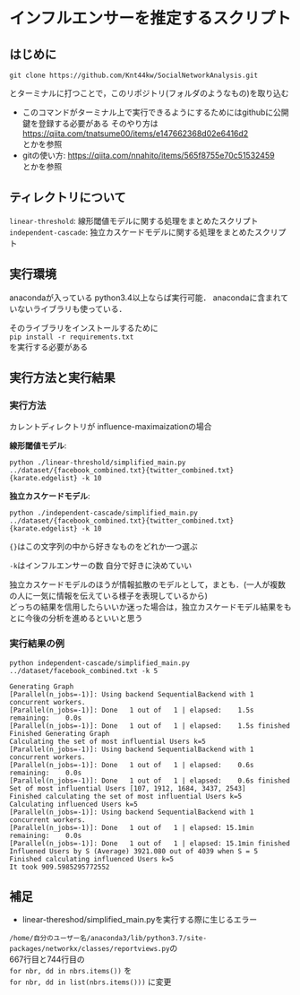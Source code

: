 # インフルエンサーを推定するスクリプト

## はじめに

`git clone https://github.com/Knt44kw/SocialNetworkAnalysis.git`

とターミナルに打つことで，このリポジトリ(フォルダのようなもの)を取り込む

* このコマンドがターミナル上で実行できるようにするためにはgithubに公開鍵を登録する必要がある そのやり方は
https://qiita.com/tnatsume00/items/e147662368d02e6416d2<br>
とかを参照
* gitの使い方:
https://qiita.com/nnahito/items/565f8755e70c51532459 <br>
とかを参照

## ティレクトリについて
`linear-threshold`: 線形閾値モデルに関する処理をまとめたスクリプト<br>
`independent-cascade`:  独立カスケードモデルに関する処理をまとめたスクリプト
## 実行環境
anacondaが入っている python3.4以上ならば実行可能．
anacondaに含まれていないライブラリも使っている．

そのライブラリをインストールするために<br>
`pip install -r requirements.txt`<br>を実行する必要がある

## 実行方法と実行結果
### 実行方法
カレントディレクトリが influence-maximaizationの場合<br>

<b>線形閾値モデル</b>: 

`python ./linear-threshold/simplified_main.py ../dataset/{facebook_combined.txt}{twitter_combined.txt}{karate.edgelist} -k 10`<br>

<b>独立カスケードモデル</b>: 

`python ./independent-cascade/simplified_main.py ../dataset/{facebook_combined.txt}{twitter_combined.txt}{karate.edgelist} -k 10`

`{}`はこの文字列の中から好きなものをどれか一つ選ぶ

`-k`はインフルエンサーの数 自分で好きに決めていい 

独立カスケードモデルのほうが情報拡散のモデルとして，まとも．(一人が複数の人に一気に情報を伝えている様子を表現しているから)<br>
どっちの結果を信用したらいいか迷った場合は，独立カスケードモデル結果をもとに今後の分析を進めるといいと思う
### 実行結果の例
```
python independent-cascade/simplified_main.py ../dataset/facebook_combined.txt -k 5

Generating Graph
[Parallel(n_jobs=-1)]: Using backend SequentialBackend with 1 concurrent workers.
[Parallel(n_jobs=-1)]: Done   1 out of   1 | elapsed:    1.5s remaining:    0.0s
[Parallel(n_jobs=-1)]: Done   1 out of   1 | elapsed:    1.5s finished
Finished Generating Graph
Calculating the set of most influential Users k=5
[Parallel(n_jobs=-1)]: Using backend SequentialBackend with 1 concurrent workers.
[Parallel(n_jobs=-1)]: Done   1 out of   1 | elapsed:    0.6s remaining:    0.0s
[Parallel(n_jobs=-1)]: Done   1 out of   1 | elapsed:    0.6s finished
Set of most influential Users [107, 1912, 1684, 3437, 2543]
Finished calculating the set of most influential Users k=5
Calculating influenced Users k=5
[Parallel(n_jobs=-1)]: Using backend SequentialBackend with 1 concurrent workers.
[Parallel(n_jobs=-1)]: Done   1 out of   1 | elapsed: 15.1min remaining:    0.0s
[Parallel(n_jobs=-1)]: Done   1 out of   1 | elapsed: 15.1min finished
Influened Users by S (Average) 3921.080 out of 4039 when S = 5
Finished calculating influenced Users k=5
It took 909.5985295772552
```
## 補足
* linear-thereshod/simplified_main.pyを実行する際に生じるエラー

`/home/自分のユーザー名/anaconda3/lib/python3.7/site-packages/networkx/classes/reportviews.py`の
<br>
667行目と744行目の<br>
`for nbr, dd in nbrs.items())` 
を<br>
`for nbr, dd in list(nbrs.items()))`
に変更 
